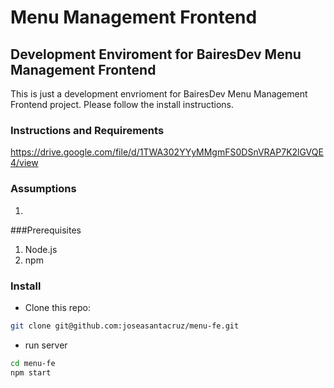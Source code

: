 # Menu Management Frontend

## Development Enviroment for BairesDev Menu Management Frontend


This is just a development envrioment for BairesDev Menu Management Frontend project. Please follow the install instructions.

### Instructions and Requirements
https://drive.google.com/file/d/1TWA302YYyMMgmFS0DSnVRAP7K2lGVQE4/view


### Assumptions
1.  

###Prerequisites
1. Node.js
2. npm

### Install
- Clone this repo:
```sh
git clone git@github.com:joseasantacruz/menu-fe.git
``` 
- run server
```sh
cd menu-fe
npm start
``` 
